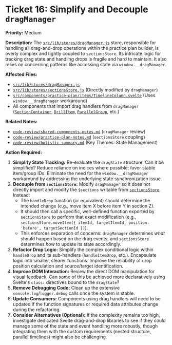 # Ticket 16: Simplify and Decouple `dragManager`

**Priority:** Medium

**Description:** The [`src/lib/stores/dragManager.js`](src/lib/stores/dragManager.js) store, responsible for handling all drag-and-drop operations within the practice plan builder, is overly complex and tightly coupled to `sectionsStore`. Its intricate logic for tracking drag state and handling drops is fragile and hard to maintain. It also relies on concerning patterns like accessing state via `window.__dragManager`.

**Affected Files:**

- [`src/lib/stores/dragManager.js`](src/lib/stores/dragManager.js)
- [`src/lib/stores/sectionsStore.js`](src/lib/stores/sectionsStore.js) (Directly modified by `dragManager`)
- [`src/components/practice-plan/items/TimelineColumn.svelte`](src/components/practice-plan/items/TimelineColumn.svelte) (Uses `window.__dragManager` workaround)
- All components that import drag handlers from `dragManager` ([`SectionContainer`](src/components/practice-plan/sections/SectionContainer.svelte), [`DrillItem`](src/components/practice-plan/items/DrillItem.svelte), [`ParallelGroup`](src/components/practice-plan/items/ParallelGroup.svelte), etc.)

**Related Notes:**

- [`code-review/shared-components-notes.md`](code-review/shared-components-notes.md) (`dragManager` review)
- [`code-review/practice-plan-notes.md`](code-review/practice-plan-notes.md) (`sectionsStore` coupling)
- [`code-review/holistic-summary.md`](code-review/holistic-summary.md) (Key Themes: State Management)

**Action Required:**

1.  **Simplify State Tracking:** Re-evaluate the `dragState` structure. Can it be simplified? Reduce reliance on indices where possible; favor stable item/group IDs. Eliminate the need for the `window.__dragManager` workaround by addressing the underlying state synchronization issue.
2.  **Decouple from `sectionsStore`:** Modify `dragManager` so it does not directly import and modify the `$sections` writable from [`sectionsStore`](src/lib/stores/sectionsStore.js). Instead:
    - The `handleDrop` function (or equivalent) should determine the intended change (e.g., move item X before item Y in section Z).
    - It should then call a specific, well-defined function exported by `sectionsStore` to perform that exact modification (e.g., `sectionsStore.moveItem({ itemId, targetItemId, position: 'before', targetSectionId })`).
    - This enforces separation of concerns: `dragManager` determines _what_ should happen based on the drag events, and `sectionsStore` determines _how_ to update its state accordingly.
3.  **Refactor Drop Logic:** Simplify the complex conditional logic within `handleDrop` and its sub-handlers (`handleItemDrop`, etc.). Encapsulate logic into smaller, clearer functions. Improve the reliability of drop position calculation and source/target identification.
4.  **Improve DOM Interaction:** Review the direct DOM manipulation for visual feedback. Can some of this be achieved more declaratively using Svelte's `class:` directives bound to the `dragState`?
5.  **Remove Debugging Code:** Clean up the extensive `console.log`/`logger.debug` calls once the system is stable.
6.  **Update Consumers:** Components using drag handlers will need to be updated if the function signatures or required data attributes change during the refactoring.
7.  **Consider Alternatives (Optional):** If the complexity remains too high, investigate dedicated Svelte drag-and-drop libraries to see if they could manage some of the state and event handling more robustly, though integrating them with the custom requirements (nested structure, parallel timelines) might also be challenging.
